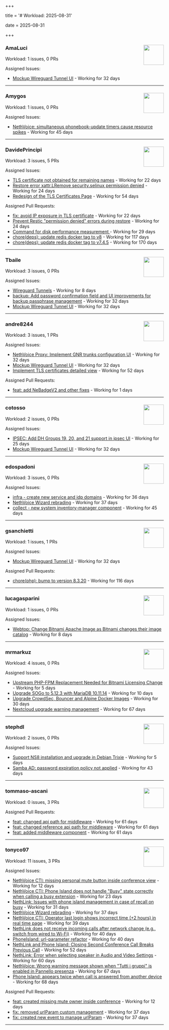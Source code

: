 +++

title = '# Workload: 2025-08-31'

date = 2025-08-31

+++

### AmaLuci <img src='https://avatars.githubusercontent.com/u/166636295?v=4&s=64' width='64' height='64' style='float:right;' /> ###
Workload: 1 issues, 0 PRs


Assigned Issues:
- [Mockup Wireguard Tunnel UI](https://github.com/NethServer/nethsecurity/issues/1321) - Working for 32 days
---

### Amygos <img src='https://avatars.githubusercontent.com/u/510232?v=4&s=64' width='64' height='64' style='float:right;' /> ###
Workload: 1 issues, 0 PRs


Assigned Issues:
- [NethVoice: simultaneous phonebook-update timers cause resource spikes](https://github.com/NethServer/dev/issues/7555) - Working for 45 days
---

### DavidePrincipi <img src='https://avatars.githubusercontent.com/u/2920838?v=4&s=64' width='64' height='64' style='float:right;' /> ###
Workload: 3 issues, 5 PRs


Assigned Issues:
- [TLS certificate not obtained for remaining names](https://github.com/NethServer/dev/issues/7601) - Working for 22 days
- [Restore error xattr.LRemove security.selinux permission denied](https://github.com/NethServer/dev/issues/7598) - Working for 24 days
- [Redesign of the TLS Certificates Page](https://github.com/NethServer/dev/issues/7544) - Working for 54 days

Assigned Pull Requests:
- [fix: avoid IP exposure in TLS certificate](https://github.com/NethServer/ns8-traefik/pull/104) - Working for 22 days
- [Prevent Restic "permission denied" errors during restore](https://github.com/NethServer/ns8-core/pull/920) - Working for 24 days
- [Command for disk performance measurement ](https://github.com/NethServer/ns8-core/pull/915) - Working for 29 days
- [chore(deps): update redis docker tag to v8](https://github.com/NethServer/ns8-core/pull/874) - Working for 117 days
- [chore(deps): update redis docker tag to v7.4.5](https://github.com/NethServer/ns8-core/pull/830) - Working for 170 days
---

### Tbaile <img src='https://avatars.githubusercontent.com/u/8052641?v=4&s=64' width='64' height='64' style='float:right;' /> ###
Workload: 3 issues, 0 PRs


Assigned Issues:
- [Wireguard Tunnels](https://github.com/NethServer/nethsecurity/issues/1352) - Working for 8 days
- [backup: Add password confirmation field and UI improvements for backup passphrase management](https://github.com/NethServer/nethsecurity/issues/1323) - Working for 32 days
- [Mockup Wireguard Tunnel UI](https://github.com/NethServer/nethsecurity/issues/1321) - Working for 32 days
---

### andre8244 <img src='https://avatars.githubusercontent.com/u/4612169?v=4&s=64' width='64' height='64' style='float:right;' /> ###
Workload: 3 issues, 1 PRs


Assigned Issues:
- [NethVoice Proxy: Implement GNR trunks configuration UI](https://github.com/NethServer/dev/issues/7578) - Working for 32 days
- [Mockup Wireguard Tunnel UI](https://github.com/NethServer/nethsecurity/issues/1321) - Working for 32 days
- [Implement TLS certificates detailed view](https://github.com/NethServer/dev/issues/7548) - Working for 52 days

Assigned Pull Requests:
- [feat: add NeBadgeV2 and other fixes](https://github.com/nethesis/vue-components/pull/93) - Working for 1 days
---

### cotosso <img src='https://avatars.githubusercontent.com/u/7226896?v=4&s=64' width='64' height='64' style='float:right;' /> ###
Workload: 2 issues, 0 PRs


Assigned Issues:
- [IPSEC: Add DH Groups 19, 20, and 21 support in ipsec UI](https://github.com/NethServer/nethsecurity/issues/1334) - Working for 25 days
- [Mockup Wireguard Tunnel UI](https://github.com/NethServer/nethsecurity/issues/1321) - Working for 32 days
---

### edospadoni <img src='https://avatars.githubusercontent.com/u/6152486?v=4&s=64' width='64' height='64' style='float:right;' /> ###
Workload: 3 issues, 0 PRs


Assigned Issues:
- [infra - create new service and idp domains](https://github.com/NethServer/my/issues/9) - Working for 36 days
- [NethVoice Wizard rebrading](https://github.com/NethServer/dev/issues/7571) - Working for 37 days
- [collect - new system inventory-manager component](https://github.com/NethServer/my/issues/7) - Working for 45 days
---

### gsanchietti <img src='https://avatars.githubusercontent.com/u/804596?v=4&s=64' width='64' height='64' style='float:right;' /> ###
Workload: 1 issues, 1 PRs


Assigned Issues:
- [Mockup Wireguard Tunnel UI](https://github.com/NethServer/nethsecurity/issues/1321) - Working for 32 days

Assigned Pull Requests:
- [chore(php): bump to version 8.3.20](https://github.com/NethServer/ns8-webtop/pull/120) - Working for 116 days
---

### lucagasparini <img src='https://avatars.githubusercontent.com/u/11161326?v=4&s=64' width='64' height='64' style='float:right;' /> ###
Workload: 1 issues, 0 PRs


Assigned Issues:
- [Webtop: Change Bitnami Apache Image as Bitnami changes their image catalog](https://github.com/NethServer/dev/issues/7605) - Working for 8 days
---

### mrmarkuz <img src='https://avatars.githubusercontent.com/u/31746411?v=4&s=64' width='64' height='64' style='float:right;' /> ###
Workload: 4 issues, 0 PRs


Assigned Issues:
- [Upstream PHP-FPM Replacement Needed for Bitnami Licensing Change](https://github.com/NethServer/dev/issues/7610) - Working for 5 days
- [Upgrade SOGo to 5.12.3 with MariaDB 10.11.14](https://github.com/NethServer/dev/issues/7604) - Working for 10 days
- [Upgrade CrowdSec, Bouncer and Alpine Docker Images](https://github.com/NethServer/dev/issues/7582) - Working for 30 days
- [Nextcloud upgrade warning management](https://github.com/NethServer/dev/issues/7522) - Working for 67 days
---

### stephdl <img src='https://avatars.githubusercontent.com/u/3164851?v=4&s=64' width='64' height='64' style='float:right;' /> ###
Workload: 2 issues, 0 PRs


Assigned Issues:
- [Support NS8 installation and upgrade in Debian Trixie](https://github.com/NethServer/dev/issues/7608) - Working for 5 days
- [Samba AD: password expiration policy not applied](https://github.com/NethServer/dev/issues/7558) - Working for 43 days
---

### tommaso-ascani <img src='https://avatars.githubusercontent.com/u/31596042?v=4&s=64' width='64' height='64' style='float:right;' /> ###
Workload: 0 issues, 3 PRs


Assigned Pull Requests:
- [feat: changed api path for middleware](https://github.com/nethesis/nethvoice-cti/pull/317) - Working for 61 days
- [feat: changed reference api path for middleware](https://github.com/nethesis/phone-island/pull/103) - Working for 61 days
- [feat: added middleware component](https://github.com/nethesis/ns8-nethvoice/pull/493) - Working for 61 days
---

### tonyco97 <img src='https://avatars.githubusercontent.com/u/36625268?v=4&s=64' width='64' height='64' style='float:right;' /> ###
Workload: 11 issues, 3 PRs


Assigned Issues:
- [NethVoice CTI: missing personal mute button inside conference view](https://github.com/NethServer/dev/issues/7603) - Working for 12 days
- [NethVoice CTI: Phone Island does not handle "Busy" state correctly when calling a busy extension](https://github.com/NethServer/dev/issues/7599) - Working for 23 days
- [NethLink: Issues with phone island management in case of recall on busy](https://github.com/NethServer/dev/issues/7579) - Working for 31 days
- [NethVoice Wizard rebrading](https://github.com/NethServer/dev/issues/7571) - Working for 37 days
- [NethVoice CTI: Operator last login shows incorrect time (+2 hours) in real time page](https://github.com/NethServer/dev/issues/7565) - Working for 39 days
- [NethLink does not receive incoming calls after network change (e.g., switch from wired to Wi-Fi)](https://github.com/NethServer/dev/issues/7561) - Working for 40 days
- [PhoneIsland: url-parameter refactor](https://github.com/NethServer/dev/issues/7559) - Working for 40 days
- [NethLink and Phone Island: Closing Second Conference Call Breaks Previous Call](https://github.com/NethServer/dev/issues/7550) - Working for 52 days
- [NethLink: Error when selecting speaker in Audio and Video Settings](https://github.com/NethServer/dev/issues/7538) - Working for 60 days
- [NethVoice: Wrong warning message shown when "Tutti i gruppi" is enabled in Pannello presenza](https://github.com/NethServer/dev/issues/7523) - Working for 67 days
- [Phone Island: appears twice when call is answered from another device](https://github.com/NethServer/dev/issues/7521) - Working for 68 days

Assigned Pull Requests:
- [feat: created missing mute owner inside conference](https://github.com/nethesis/phone-island/pull/108) - Working for 12 days
- [fix: removed urlParam custom management](https://github.com/nethesis/nethvoice-cti/pull/327) - Working for 37 days
- [fix: created new event to manage urlParam](https://github.com/NethServer/nethlink/pull/69) - Working for 37 days
---


